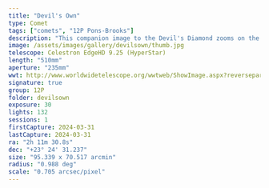 ```yaml
---
title: "Devil's Own"
type: Comet
tags: ["comets", "12P Pons-Brooks"]
description: "This companion image to the Devil's Diamond zooms on the comet itself."
image: /assets/images/gallery/devilsown/thumb.jpg
telescope: Celestron EdgeHD 9.25 (HyperStar)
length: "510mm"
aperture: "235mm"
wwt: http://www.worldwidetelescope.org/wwtweb/ShowImage.aspx?reverseparity=True&scale=0.705173&name=devilsown.jpg&imageurl=https://deepskyworkflows.com/assets/images/gallery/devilsown/devilsown.jpg&credits=Jeremy+Likness+at+DeepSkyWorkflows.com&creditsUrl=https://deepskyworkflows.com/&ra=33.437270&dec=23.194055&x=1866.1&y=4817.1&rotation=376.79&thumb=https://deepskyworkflows.com/assets/images/gallery/devilsown/thumb.jpg
signature: true
group: 12P
folder: devilsown
exposure: 30
lights: 132
sessions: 1
firstCapture: 2024-03-31
lastCapture: 2024-03-31
ra: "2h 11m 30.8s"
dec: "+23° 24' 31.237"
size: "95.339 x 70.517 arcmin"
radius: "0.988 deg"
scale: "0.705 arcsec/pixel"
---
```

